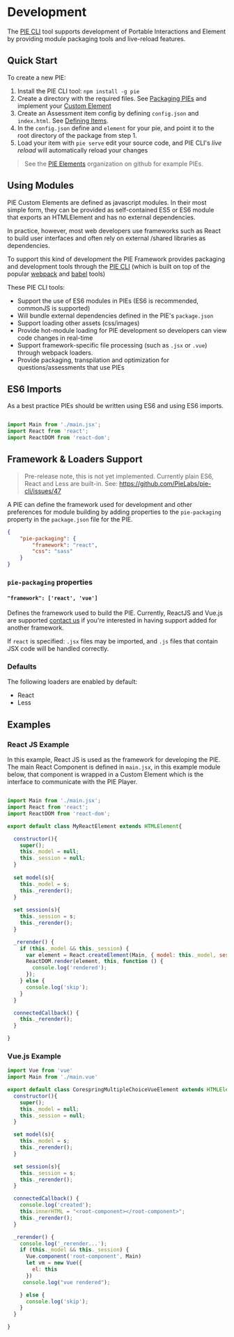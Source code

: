 # Development

The [PIE CLI](https://github.com/pielabs/pie-cli) tool supports development of Portable Interactions and Element by providing module packaging tools and live-reload features.

## Quick Start

To create a new PIE:

1. Install the PIE CLI tool: `npm install -g pie`
2. Create a directory with the required files. See [Packaging PIEs](packaging.md) and implement your [Custom Element](custom-element.md)
3. Create an Assessment item config by defining `config.json` and `index.html`. See [Defining Items](../using/defining-items.md). 
4. In the `config.json` define and `element` for your pie, and point it to the root directory of the package from step 1.
5. Load your item with `pie serve` edit your source code, and PIE CLI's *live reload* will automatically reload your changes


> See the [PIE Elements](https://github.com/pieelements) organization on github for example PIEs.

## Using Modules

PIE Custom Elements are defined as javascript modules. In their most simple form, they can be provided as self-contained ES5 or ES6 module that exports an HTMLElement and has no external dependencies.

In practice, however, most web developers use frameworks such as React to build user interfaces and often rely on external /shared libraries as dependencies.

To support this kind of development the PIE Framework provides packaging and development tools through the [PIE CLI](https://github.com/PieLabs/pie-cli) (which is built on top of the popular [webpack](https://webpack.github.io/) and [babel](https://babeljs.io) tools)

These PIE CLI tools:

 - Support the use of ES6 modules in PIEs (ES6 is recommended, commonJS is supported)
 - Will bundle external dependencies defined in the PIE's `package.json`
 - Support loading other assets (css/images)
 - Provide hot-module loading for PIE development so developers can view code changes in real-time
 - Support framework-specific file processing (such as `.jsx` or `.vue`) through webpack loaders.
 - Provide packaging, transpilation and optimization for questions/assessments that use PIEs

## ES6 Imports

As a best practice PIEs should be written using ES6 and using ES6 imports. 

```javascript

import Main from './main.jsx';
import React from 'react';
import ReactDOM from 'react-dom';

```

## Framework & Loaders Support

> Pre-release note, this is not yet implemented. Currently plain ES6, React and Less are built-in. See: https://github.com/PieLabs/pie-cli/issues/47


A PIE can define the framework used for development and other preferences for module building by adding properties to the `pie-packaging` property in the `package.json` file for the PIE. 


```json
{
    "pie-packaging": {
        "framework": "react",
        "css": "sass"
    }
}
```


### `pie-packaging` properties

#### `"framework": ['react', 'vue'] `

Defines the framework used to build the PIE. Currently, ReactJS and Vue.js are supported [contact us](evan@corespring.org) if you're interested in having support added for another framework. 

If `react` is specified: `.jsx` files may be imported,  and `.js` files that contain JSX code will be handled correctly.

### Defaults

The following loaders are enabled by default:

- React
- Less



## Examples



### React JS Example

In this example, React JS is used as the framework for developing the PIE.
The main React Component is defined in `main.jsx`, in this example module below, that component is wrapped in a Custom Element which is the interface to communicate with the PIE Player. 

```javascript

import Main from './main.jsx';
import React from 'react';
import ReactDOM from 'react-dom';

export default class MyReactElement extends HTMLElement{

  constructor(){
    super();
    this._model = null;
    this._session = null;
  }
  
  set model(s){
    this._model = s;
    this._rerender();
  }
  
  set session(s){
    this._session = s;
    this._rerender();
  }

  _rerender() {
    if (this._model && this._session) {
      var element = React.createElement(Main, { model: this._model, session: this._session });
      ReactDOM.render(element, this, function () {
        console.log('rendered');
      });
    } else {
      console.log('skip');
    }
  }

  connectedCallback() {
    this._rerender();
  }

}

```

### Vue.js Example

```javascript
import Vue from 'vue'
import Main from './main.vue'

export default class CorespringMultipleChoiceVueElement extends HTMLElement{
  constructor(){
    super();
    this._model = null;
    this._session = null;
  }

  set model(s){
    this._model = s;
    this._rerender();
  }

  set session(s){
    this._session = s;
    this._rerender();
  }

  connectedCallback() {
    console.log('created');
    this.innerHTML = "<root-component></root-component>";
    this._rerender();
  }

  _rerender() {
    console.log('_rerender...');
    if (this._model && this._session) {
      Vue.component('root-component', Main)
      let vm = new Vue({
        el: this
      })
     console.log("vue rendered");

    } else {
      console.log('skip');
    }
  }

}
```


